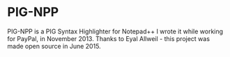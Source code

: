 PIG-NPP
============

PIG-NPP is a PIG Syntax Highlighter for Notepad++
I wrote it while working for PayPal, in November 2013.
Thanks to Eyal Allweil - this project was made open source in June 2015.